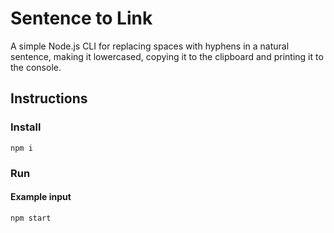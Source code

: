 # Sentence to Link
A simple Node.js CLI for replacing spaces with hyphens in a natural sentence, making it lowercased, copying it to the clipboard and printing it to the console.

## Instructions

### Install
```Console
npm i
```

### Run
#### Example input
```Console
npm start
```

